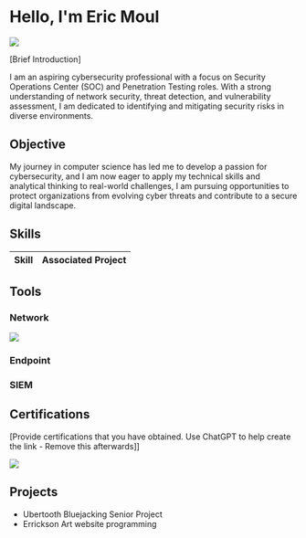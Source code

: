 # Hello, I'm Eric Moul
<a href="https://linkedin.com/in/eric-moul"><img src="https://img.shields.io/badge/-LinkedIn-0072b1?&style=for-the-badge&logo=linkedin&logoColor=white" /></a>

[Brief Introduction]

I am an aspiring cybersecurity professional with a focus on Security Operations Center (SOC) and Penetration Testing roles. With a strong understanding of network security, threat detection, and vulnerability assessment, I am dedicated to identifying and mitigating security risks in diverse environments.

## Objective

My journey in computer science has led me to develop a passion for cybersecurity, and I am now eager to apply my technical skills and analytical thinking to real-world challenges, I am pursuing opportunities to protect organizations from evolving cyber threats and contribute to a secure digital landscape.

## Skills

| Skill                                         | Associated Project         |
|-----------------------------------------------|----------------------------|

## Tools

### Network
<div>
    <img src="https://img.shields.io/badge/-Wireshark-1679A7?&style=for-the-badge&logo=Wireshark&logoColor=white" />
</div>

### Endpoint
<div>
   
</div>

### SIEM
<div>

</div>

## Certifications
[Provide certifications that you have obtained. Use ChatGPT to help create the link - Remove this afterwards]]
<div>
<img src="https://img.shields.io/badge/-Security%2B-FF0000?&style=for-the-badge&logo=CompTIA&logoColor=white" />
</div>

## Projects
- Ubertooth Bluejacking Senior Project
- Errickson Art website programming
